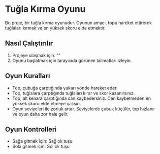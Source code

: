 # Tuğla Kırma Oyunu

Bu proje, bir tuğla kırma oyunudur. Oyunun amacı, topu hareket ettirerek tuğlaları kırmak ve en yüksek skoru elde etmektir.

## Nasıl Çalıştırılır

1. Projeye ulaşmak için: ""
2. Oyunu başlatmak için tarayıcıda görünen talimatları izleyin.

## Oyun Kuralları

- Top, çubuğa çarptığında yukarı yönde hareket eder.
- Top, tuğlalara çarptığında tuğlaları kırar ve skor kazanırsınız.
- Top, alt kenara çarptığında can kaybedersiniz. Can kaybetmeden en yüksek skoru elde etmeye çalışın.
- Oyun seviyeleri ile zorluk artar. Seviyelerde çubuk küçülür, top hızlanır ve oyun daha zor hale gelir.

## Oyun Kontrolleri

- Sağa gitmek için: Sağ ok tuşu
- Sola gitmek için: Sol ok tuşu
